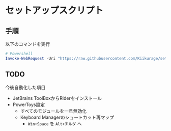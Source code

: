 # セットアップスクリプト

## 手順

以下のコマンドを実行

```powershell
# Powershell
Invoke-WebRequest -Uri "https://raw.githubusercontent.com/Kiikurage/setup/refs/heads/master/configuration.dsc.yml" -OutFile "$env:TEMP\config.yml"; winget configure "$env:TEMP\config.yml"
```

## TODO

今後自動化した項目

- JetBrains ToolBoxからRiderをインストール
- PowerToys設定
    - すべてのモジュールを一旦無効化
    - Keyboard Managerのショートカット再マップ
        - `Win+Space` を `Alt+チルダ` へ

